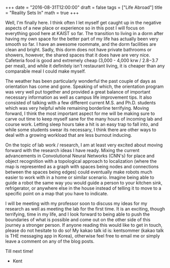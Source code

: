 +++
date = "2016-08-31T12:00:00"
draft = false
tags = ["Life Abroad"]
title = "Reality Sets In"
math = true
+++

Well, I'm finally here. I think often I let myself get caught up in the negative aspects of a new place or experience so in this post I will focus on everything good here at KAIST so far. The transition to living in a dorm after having my own space for the better part of my life has actually been very smooth so far. I have an awesome roommate, and the dorm facilities are clean and bright. Sadly, this dorm does not have private bathrooms or showers, however, the shared spaces that it does have are very nice. Cafeteria food is good and extremely cheap (3,000 - 4,000 krw / $2.8-$3.7 per meal), and while it definitely isn't restaurant living, it is cheaper than any comparable meal I could make myself. 

The weather has been particularly wonderful the past couple of days as orientation has come and gone. Speaking of which, the orientation program was very well put together and provided a great balance of important necessary information as well as campus life improvement tips. It also consisted of talking with a few different current M.S. and Ph.D. students which was very helpful while remaining borderline terrifying. Moving forward, I think the most important aspect for me will be making sure to carve out time to keep myself sane for the many hours of incoming lab and course work. Letting sleep hours take a hit is an easy trap to fall into, and while some students swear its necessary, I think there are other ways to deal with a growing workload that are less burnout inducing. 

On the topic of lab work / research, I am at least very excited about moving forward with the research ideas I have ready. Mixing the current advancements in Convolutional Neural Networks (CNN's) for place and object recognition with a topological approach to localization (where the map is represented as a graph with spaces being nodes and connections between the spaces being edges) could eventually make robots much easier to work with in a home or similar scenario. Imagine being able to guide a robot the same way you would guide a person to your kitchen sink, refrigerator, or anywhere else in the house instead of telling it to move to a specific point on a map that you have to indicate. 

I will be meeting with my professor soon to discuss my ideas for my research as well as meeting the lab for the first time. It is an exciting, though terrifying, time in my life, and I look forward to being able to push the boundaries of what is possible and come out on the other side of this journey a stronger person. If anyone reading this would like to get in touch, please do not hesitate to do so! My kakao talk id is: kentsommer (kakao talk is THE messaging app in Korea), otherwise feel free to email me or simply leave a comment on any of the blog posts. 

Till next time!
- Kent